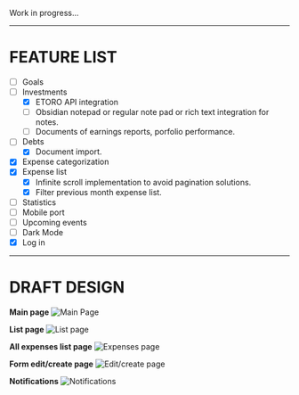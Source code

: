 Work in progress...

----
# **FEATURE LIST**
- [ ] Goals
- [ ] Investments
   - [x] ETORO API integration
   - [ ] Obsidian notepad or regular note pad or rich text integration for notes.
   - [ ] Documents of earnings reports, porfolio performance.
- [ ] Debts
   - [x] Document import.
- [x] Expense categorization
- [x] Expense list
   - [x] Infinite scroll implementation to avoid pagination solutions.
   - [x] Filter previous month expense list. 
- [ ] Statistics
- [ ] Mobile port
- [ ] Upcoming events
- [ ] Dark Mode
- [x] Log in
      
----
# **DRAFT DESIGN**
**Main page**
![Main Page](https://github.com/user-attachments/assets/6bba39fd-728c-4a26-b924-c0641162e378)

**List page**
![List page](https://github.com/user-attachments/assets/b5ffb90e-0622-4b1d-8b52-d7f85abf4e38)

**All expenses list page**
![Expenses page](https://github.com/user-attachments/assets/6e889b0c-52c2-47d1-a7e4-f2bd87761433)

**Form edit/create page**
![Edit/create page](https://github.com/user-attachments/assets/dbc448bd-47ed-47cb-9413-a599174abc63)

**Notifications**
![Notifications](https://github.com/user-attachments/assets/647227c2-2860-4454-a7f1-cc2a8ab1d0f7)
